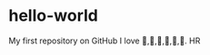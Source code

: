 # hello-world
My first repository on GitHub
I love :banana:,:orange:,:apple:,:watermelon:,:strawberry:,:bear:.
HR
